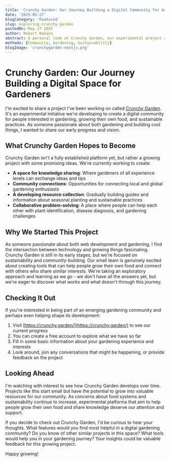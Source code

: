 ```yaml
---
title: 'Crunchy Garden: Our Journey Building a Digital Community for Gardeners'
date: '2025-05-27'
blogCategory: 'Featured'
slug: exploring-crunchy-garden
postedOn: May 27 2025
author: Robert Nakano
abstract: A personal look at Crunchy Garden, our experimental project aimed at building a digital community for gardening enthusiasts to share knowledge, explore sustainable practices, and connect with others interested in growing their own food.
methods: [Community, Gardening, Sustainability]
blogImage: 'crunchygarden-nextjs.png'
---
```


# Crunchy Garden: Our Journey Building a Digital Space for Gardeners

I'm excited to share a project I've been working on called [Crunchy Garden](https://crunchy.garden/). It's an experimental initiative we're developing to create a digital community for people interested in gardening, growing their own food, and sustainable practices. As someone passionate about both gardening and building cool things, I wanted to share our early progress and vision.

## What Crunchy Garden Hopes to Become

Crunchy Garden isn't a fully established platform yet, but rather a growing project with some promising ideas. We're currently working to create:

- **A space for knowledge sharing**: Where gardeners of all experience levels can exchange ideas and tips
- **Community connections**: Opportunities for connecting local and global gardening enthusiasts  
- **A developing resource collection**: Gradually building guides and information about seasonal planting and sustainable practices
- **Collaborative problem-solving**: A place where people can help each other with plant identification, disease diagnosis, and gardening challenges

## Why We Started This Project

As someone passionate about both web development and gardening, I find the intersection between technology and growing things fascinating. Crunchy Garden is still in its early stages, but we're focused on sustainability and community-building. Our small team is genuinely excited about creating tools that can help people grow their own food and connect with others who share similar interests. We're taking an exploratory approach and learning as we go - we don't have all the answers yet, but we're eager to discover what works and what doesn't through this journey.

## Checking It Out

If you're interested in being part of an emerging gardening community and perhaps even helping shape its development:
1. Visit [https://crunchy.garden/](https://crunchy.garden/) to see our current progress
2. You can create a free account to explore what we have so far
3. Fill in some basic information about your gardening experience and interests
4. Look around, join any conversations that might be happening, or provide feedback on the project

## Looking Ahead

I'm watching with interest to see how Crunchy Garden develops over time. Projects like this start small but have the potential to grow into valuable resources for our community. As concerns about food systems and sustainability continue to increase, experimental platforms that aim to help people grow their own food and share knowledge deserve our attention and support.

If you decide to check out Crunchy Garden, I'd be curious to hear your thoughts. What features would you find most helpful in a digital gardening community? Do you know of other similar projects in this space? What tools would help you in your gardening journey? Your insights could be valuable feedback for this growing project.

Happy growing!
